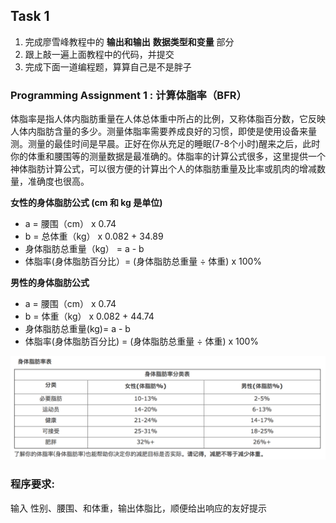 ## Task 1
1. 完成廖雪峰教程中的 **输出和输出** **数据类型和变量** 部分
2. 跟上敲一遍上面教程中的代码，并提交
3. 完成下面一道编程题，算算自己是不是胖子  

### Programming Assignment 1 : 计算体脂率（BFR）
体脂率是指人体内脂肪重量在人体总体重中所占的比例，又称体脂百分数，它反映人体内脂肪含量的多少。测量体脂率需要养成良好的习惯，即使是使用设备来量测。测量的最佳时间是早晨。正好在你从充足的睡眠(7-8个小时)醒来之后，此时你的体重和腰围等的测量数据是最准确的。体脂率的计算公式很多，这里提供一个神体脂肪计算公式，可以很方便的计算出个人的体脂肪重量及比率或肌肉的增减数量，准确度也很高。 

**女性的身体脂肪公式 (cm 和 kg 是单位)**  

* a = 腰围（cm） x 0.74
* b = 总体重（kg） x 0.082 + 34.89
* 身体脂肪总重量（kg） = a - b
* 体脂率(身体脂肪百分比）= (身体脂肪总重量 ÷ 体重) x 100%

**男性的身体脂肪公式**  

* a = 腰围（cm） x 0.74
* b = 体重（kg） x 0.082 + 44.74
* 身体脂肪总重量(kg)= a - b
* 体脂率(身体脂肪百分比) = (身体脂肪总重量 ÷ 体重) x 100%
  
![](image/001.png)  

### 程序要求: 
输入 性别、腰围、和体重，输出体脂比，顺便给出响应的友好提示